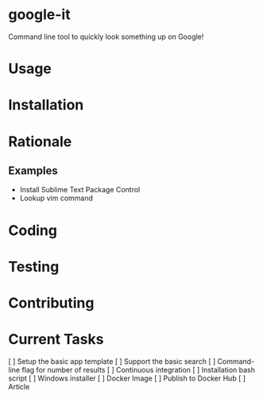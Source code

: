 # google-it

Command line tool to quickly look something up on Google!

# Usage

# Installation

# Rationale

## Examples

- Install Sublime Text Package Control
- Lookup vim command

# Coding

# Testing

# Contributing

# Current Tasks

[ ] Setup the basic app template
[ ] Support the basic search
[ ] Command-line flag for number of results
[ ] Continuous integration
[ ] Installation bash script
[ ] Windows installer
[ ] Docker Image
[ ] Publish to Docker Hub
[ ] Article

